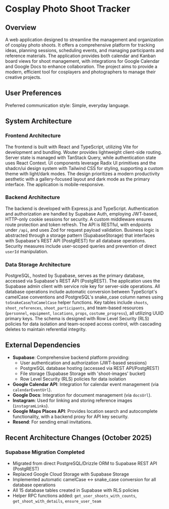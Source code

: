 # Cosplay Photo Shoot Tracker

## Overview

A web application designed to streamline the management and organization of cosplay photo shoots. It offers a comprehensive platform for tracking ideas, planning sessions, scheduling events, and managing participants and reference materials. The application provides both calendar and Kanban board views for shoot management, with integrations for Google Calendar and Google Docs to enhance collaboration. The project aims to provide a modern, efficient tool for cosplayers and photographers to manage their creative projects.

## User Preferences

Preferred communication style: Simple, everyday language.

## System Architecture

### Frontend Architecture

The frontend is built with React and TypeScript, utilizing Vite for development and bundling. Wouter provides lightweight client-side routing. Server state is managed with TanStack Query, while authentication state uses React Context. UI components leverage Radix UI primitives and the shadcn/ui design system with Tailwind CSS for styling, supporting a custom theme with light/dark modes. The design prioritizes a modern productivity aesthetic with a gallery-focused layout and dark mode as the primary interface. The application is mobile-responsive.

### Backend Architecture

The backend is developed with Express.js and TypeScript. Authentication and authorization are handled by Supabase Auth, employing JWT-based, HTTP-only cookie sessions for security. A custom middleware ensures route protection and token refresh. The API is RESTful, with endpoints under `/api`, and uses Zod for request payload validation. Business logic is abstracted through a storage pattern (SupabaseStorage) that interfaces with Supabase's REST API (PostgREST) for all database operations. Security measures include user-scoped queries and prevention of direct `userId` manipulation.

### Data Storage Architecture

PostgreSQL, hosted by Supabase, serves as the primary database, accessed via Supabase's REST API (PostgREST). The application uses the Supabase admin client with service role key for server-side operations. All database operations include automatic conversion between TypeScript's camelCase conventions and PostgreSQL's snake_case column names using `toSnakeCase`/`toCamelCase` helper functions. Key tables include `shoots`, `shoot_references`, `shoot_participants`, and team-based resources (`personnel`, `equipment`, `locations`, `props`, `costume_progress`), all utilizing UUID primary keys. The schema is designed with Row Level Security (RLS) policies for data isolation and team-scoped access control, with cascading deletes to maintain referential integrity.

## External Dependencies

- **Supabase**: Comprehensive backend platform providing:
  - User authentication and authorization (JWT-based sessions)
  - PostgreSQL database hosting (accessed via REST API/PostgREST)
  - File storage (Supabase Storage with 'shoot-images' bucket)
  - Row Level Security (RLS) policies for data isolation
- **Google Calendar API**: Integration for calendar event management (via `calendarEventUrl`).
- **Google Docs**: Integration for document management (via `docsUrl`).
- **Instagram**: Used for linking and storing reference images (`instagramLinks`).
- **Google Maps Places API**: Provides location search and autocomplete functionality, with a backend proxy for API key security.
- **Resend**: For sending email invitations.

## Recent Architecture Changes (October 2025)

### Supabase Migration Completed
- Migrated from direct PostgreSQL/Drizzle ORM to Supabase REST API (PostgREST)
- Replaced Google Cloud Storage with Supabase Storage
- Implemented automatic camelCase ↔ snake_case conversion for all database operations
- All 15 database tables created in Supabase with RLS policies
- Helper RPC functions added: `get_user_shoots_with_counts`, `get_shoot_with_details`, `ensure_user_team`